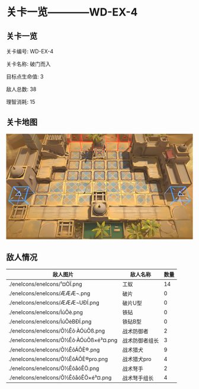 # 关卡一览————WD-EX-4


## 关卡一览

关卡编号: WD-EX-4

关卡名称: 破门而入

目标点生命值: 3

敌人总数: 38

理智消耗: 15


## 关卡地图
![WD-EX-4](./oprMap/WD-EX-4.png)

## 敌人情况

| 敌人图片 | 敌人名称 | 数量  |
|---------|-----|-----|
| ./eneIcons/eneIcons/¹¤ÒÏ.png| 工蚁  |   14  |
| ./eneIcons/eneIcons/ÆÆÆ¬.png| 破片  |   0  |
| ./eneIcons/eneIcons/ÆÆÆ¬UÐÍ.png| 破片U型  |   0  |
| ./eneIcons/eneIcons/ÌúÕè.png| 铁砧  |   0  |
| ./eneIcons/eneIcons/ÌúÕèBÐÍ.png| 铁砧B型  |   0  |
| ./eneIcons/eneIcons/Õ½Êõ·ÀÓùÕß.png| 战术防御者  |   2  |
| ./eneIcons/eneIcons/Õ½Êõ·ÀÓùÕß×é³¤.png| 战术防御者组长  |   3  |
| ./eneIcons/eneIcons/Õ½ÊõÁÔÈ®.png| 战术猎犬  |   9  |
| ./eneIcons/eneIcons/Õ½ÊõÁÔÈ®pro.png| 战术猎犬pro  |   4  |
| ./eneIcons/eneIcons/Õ½ÊõåóÊÖ.png| 战术弩手  |   2  |
| ./eneIcons/eneIcons/Õ½ÊõåóÊÖ×é³¤.png| 战术弩手组长  |   4  |
